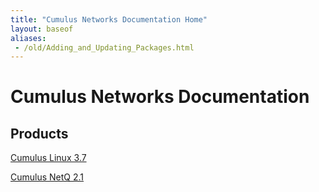 ```yaml
---
title: "Cumulus Networks Documentation Home"
layout: baseof
aliases:
 - /old/Adding_and_Updating_Packages.html
---
```

# Cumulus Networks Documentation


## Products

[Cumulus Linux 3.7](/old/Cumulus_Linux.html)


[Cumulus NetQ 2.1](/old/Cumulus_NetQ_2.1.html)
